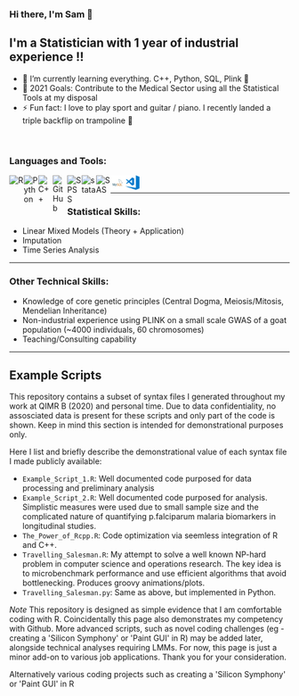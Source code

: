 ### Hi there, I'm Sam 👋

## I'm a Statistician with 1 year of industrial experience !!

- 🌱 I’m currently learning everything. C++, Python, SQL, Plink 🤣
- 🥅 2021 Goals: Contribute to the Medical Sector using all the Statistical Tools at my disposal
- ⚡ Fun fact: I love to play sport and guitar / piano. I recently landed a triple backflip on trampoline 🤸 


<br /> 

### Languages and Tools:
[<img align="left" alt="R" width="26px" src="https://user-images.githubusercontent.com/73565613/127904586-017e0cab-8620-4fef-b9cf-37e231188a05.png" />](https://user-images.githubusercontent.com/73565613/127904586-017e0cab-8620-4fef-b9cf-37e231188a05.png "R")
[<img align="left" alt="Python" width="26px" src="https://user-images.githubusercontent.com/73565613/127904585-60147190-73c0-434e-afa1-14bcbcc82193.png" />](https://user-images.githubusercontent.com/73565613/127904585-60147190-73c0-434e-afa1-14bcbcc82193.png "Python")
[<img align="left" alt="C++" width="26px" src="https://user-images.githubusercontent.com/73565613/127904580-8832917e-e37f-40d8-8855-95c14deb51b0.png" />](https://user-images.githubusercontent.com/73565613/127904580-8832917e-e37f-40d8-8855-95c14deb51b0.png "C++")
[<img align="left" alt="GitHub" width="26px" src="https://user-images.githubusercontent.com/73565613/127904582-afcdcd70-1ca5-4210-8ed6-d31d337758bc.png" />](https://user-images.githubusercontent.com/73565613/127904582-afcdcd70-1ca5-4210-8ed6-d31d337758bc.png "GitHub")
[<img align="left" alt="SPSS" width="26px" src="https://user-images.githubusercontent.com/73565613/127904587-d94e3e23-efc6-4a27-a0cc-a87b09e683d6.png" />](https://user-images.githubusercontent.com/73565613/127904587-d94e3e23-efc6-4a27-a0cc-a87b09e683d6.png "SPSS")
[<img align="left" alt="stata" width="26px" src="https://user-images.githubusercontent.com/73565613/127890344-0925a002-6ada-4f33-a6a8-0b081c66d026.png" />](https://user-images.githubusercontent.com/73565613/127890344-0925a002-6ada-4f33-a6a8-0b081c66d026.png "STATA")
[<img align="left" alt="SAS" width="26px" src="https://user-images.githubusercontent.com/73565613/127890343-4223a3be-a4db-423c-a065-a6055a74a39d.png" />](https://user-images.githubusercontent.com/73565613/127890343-4223a3be-a4db-423c-a065-a6055a74a39d.png "SAS")
[<img align="left" alt="MySQL" width="26px" src="https://raw.githubusercontent.com/github/explore/80688e429a7d4ef2fca1e82350fe8e3517d3494d/topics/mysql/mysql.png" />](https://raw.githubusercontent.com/github/explore/80688e429a7d4ef2fca1e82350fe8e3517d3494d/topics/mysql/mysql.png "MySQL")
[<img align="left" alt="Visual Studio Code" width="26px" src="https://raw.githubusercontent.com/github/explore/80688e429a7d4ef2fca1e82350fe8e3517d3494d/topics/visual-studio-code/visual-studio-code.png" />](https://raw.githubusercontent.com/github/explore/80688e429a7d4ef2fca1e82350fe8e3517d3494d/topics/visual-studio-code/visual-studio-code.png "Visual Studio Code")

<br />

---

### Statistical Skills:
- Linear Mixed Models (Theory + Application)
- Imputation 
- Time Series Analysis

---

### Other Technical Skills:
- Knowledge of core genetic principles (Central Dogma, Meiosis/Mitosis, Mendelian Inheritance)
- Non-industrial experience using PLINK on a small scale GWAS of a goat population (~4000 individuals, 60 chromosomes) 
- Teaching/Consulting capability


---


## Example Scripts

This repository contains a subset of syntax files I generated throughout my work at QIMR B (2020) and personal time. Due to data confidentiality, no assosciated data is present for these scripts and only part of the code is shown. Keep in mind this section is intended for demonstrational purposes only. 

Here I list and briefly describe the demonstrational value of each syntax file I made publicly available:
- `Example_Script_1.R`: Well documented code purposed for data processing and preliminary analysis
- `Example_Script_2.R`: Well documented code purposed for analysis. Simplistic measures were used due to small sample size and the complicated nature of quantifying p.falciparum malaria biomarkers in longitudinal studies. 
- `The_Power_of_Rcpp.R`: Code optimization via seemless integration of R and C++.
- `Travelling_Salesman.R`: My attempt to solve a well known NP-hard problem in computer science and operations research. The key idea is to microbenchmark performance and use efficient algorithms that avoid bottlenecking. Produces groovy animations/plots.
- `Travelling_Salesman.py`: Same as above, but implemented in Python.

*Note* This repository is designed as simple evidence that I am comfortable coding with R. Coincidentally this page also demonstrates my competency with Github. 
More advanced scripts, such as novel coding challenges (eg - creating a 'Silicon Symphony' or 'Paint GUI' in R) may be added later, alongside technical analyses requiring LMMs. For now, this page is just a minor add-on to various job applications. Thank you for your consideration.  


Alternatively various coding projects such as creating a 'Silicon Symphony' or 'Paint GUI' in R 
